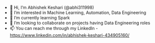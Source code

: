 - 👋 Hi, I’m Abhishek Keshari (@abhi311998)
- 👀 I’m interested in Machine Learning, Automation, Data Engineering
- 🌱 I’m currently learning Spark
- 💞️ I’m looking to collaborate on projects having Data Engineering roles
- 📫 You can reach me through my LinkedIn - https://www.linkedin.com/in/abhishek-keshari-434905160/
